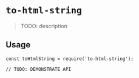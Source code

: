 # `to-html-string`

> TODO: description

## Usage

```
const toHtmlString = require('to-html-string');

// TODO: DEMONSTRATE API
```
